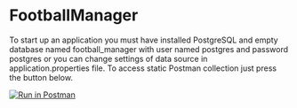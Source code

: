 # FootballManager

To start up an application you must have installed PostgreSQL and empty database named football_manager with user named postgres and password postgres or you can change settings of data source in application.properties file.
To access static Postman collection just press the button below.

[![Run in Postman](https://run.pstmn.io/button.svg)](https://god.postman.co/run-collection/18e8b7d02bcfe41b1cf4?action=collection%2Fimport)
